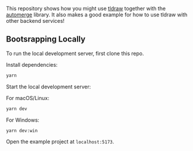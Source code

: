 This repository shows how you might use [tldraw](https://github.com/tldraw/tldraw) together with the [automerge](https://automerge.org) library. It also makes a good example for how to use tldraw with other backend services!

## Bootsrapping Locally

To run the local development server, first clone this repo.

Install dependencies:

```bash
yarn
```

Start the local development server:

For macOS/Linux:
```bash
yarn dev
```
For Windows:
```bash
yarn dev:win
```

Open the example project at `localhost:5173`.